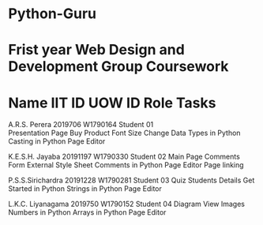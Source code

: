 # Python-Guru
# Frist year Web Design and Development Group Coursework

# Name	IIT ID	UOW ID	Role	Tasks

A.R.S. Perera	2019706	W1790164	Student 01	
Presentation Page
Buy Product
Font Size Change 
Data Types in Python
Casting in Python
Page Editor

K.E.S.H. Jayaba	20191197	W1790330	Student 02	Main Page
Comments Form
External Style Sheet 
Comments in Python
Page Editor
Page linking

P.S.S.Sirichardra	20191228	W1790281	Student 03	Quiz
Students Details
Get Started in Python
Strings in Python
Page Editor

L.K.C. Liyanagama	2019750	W1790152	Student 04	Diagram
View Images
Numbers in Python
Arrays in Python
Page Editor
